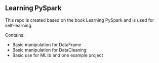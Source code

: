 ## Learning PySpark
This repo is created based on the book Learning PySpark and is used for self-learning.

Contains:

  * Basic manipulation for DataFrame
  * Basic manipulation for DataCleaning
  * Basic use for MLlib and one example project
